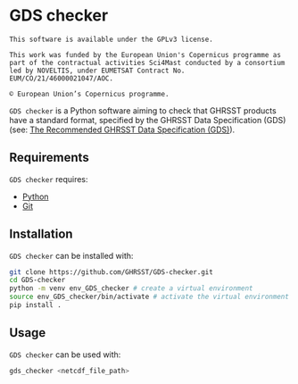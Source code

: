 # GDS checker

```
This software is available under the GPLv3 license.

This work was funded by the European Union's Copernicus programme as part of the contractual activities Sci4Mast conducted by a consortium led by NOVELTIS, under EUMETSAT Contract No. EUM/CO/21/46000021047/AOC.

© European Union’s Copernicus programme. 
```

``GDS checker`` is a Python software aiming to check that GHRSST products have a standard format, specified by the GHRSST Data Specification (GDS) (see: [The Recommended GHRSST Data Specification (GDS)](https://zenodo.org/records/6984989)).

## Requirements

``GDS checker`` requires:

- [Python](https://www.python.org/)
- [Git](https://git-scm.com/)

## Installation

``GDS checker`` can be installed with:

```bash
git clone https://github.com/GHRSST/GDS-checker.git
cd GDS-checker
python -m venv env_GDS_checker # create a virtual environment
source env_GDS_checker/bin/activate # activate the virtual environment
pip install .
```

## Usage

``GDS checker`` can be used with:

```bash
gds_checker <netcdf_file_path>
```
